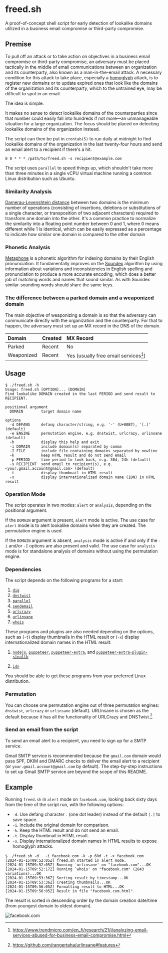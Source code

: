 # freed.sh

A proof-of-concept shell script for early detection of lookalike domains utilized in a business email compromise or third-party compromise.

## Premise

To pull off an attack or to take action on objectives in a business email compromise or third-party compromise, an adversary must be placed tactically in the middle of email communications between an organization and its counterparty, also known as a man-in-the-email attack. A necessary condition for this attack to take place, especially a [homoglyph](https://en.wikipedia.org/wiki/Homoglyph) attack, is to register new domains or to update expired ones that look like the domains of the organization and its counterparty, which to the untrained eye, may be difficult to spot in an email.

The idea is simple.

It makes no sense to detect lookalike domains of the counterparties since that number could easily fall into hundreds if not more—an unmanageable situation for a large organization. The focus should be placed on detecting lookalike domains of the organization instead.

The script can then be put in `crontab(5)` to run daily at midnight to find lookalike domains of the organization in the last twenty-four hours and send an email alert to a recipient if there's a hit.

```
0 0 * * * /path/to/freed.sh -s recipient@example.com
```

The script uses `parallel` to speed things up, which shouldn't take more than three minutes in a single vCPU virtual machine running a common Linux distribution such as Ubuntu.

### Similarity Analysis

[Damerau-Levenshtein distance](https://en.wikipedia.org/wiki/Damerau%E2%80%93Levenshtein_distance) between two domains is the minimum number of operations (consisting of insertions, deletions or substitutions of a single character, or transposition of two adjacent characters) required to transform one domain into the other. It's a common practice to normalize the similarity into a floating point number between 0 and 1, where 0 means different while 1 is identical, which can be easily expressed as a percentage to indicate how similar one domain is compared to the other domain

### Phonetic Analysis

[Metaphone](https://en.wikipedia.org/wiki/Metaphone) is a phonetic algorithm for indexing domains by their English pronunciation. It fundamentally improves on the [Soundex](https://en.wikipedia.org/wiki/Soundex) algorithm by using information about variations and inconsistencies in English spelling and pronunciation to produce a more accurate encoding, which does a better job of matching words and names that sound similar. As with Soundex similar-sounding words should share the same keys.

### The difference between a parked domain and a weaponized domain

The main objective of weaponizing a domain is so that the adversary can communicate directly with the organization and the counterparty. For that to happen, the adversary must set up an MX record in the DNS of the domain. 

| Domain     | Created | MX Record                             |
|:-----------|:--------|:--------------------------------------|
| Parked     | Recent  | No                                    |
| Weaponized | Recent  | Yes (usually free email services[^1]) |

[^1]:https://www.trendmicro.com/en_fi/research/21/j/analyzing-email-services-abused-for-business-email-compromise.html

## Usage

```help
$ ./freed.sh -h
Usage: freed.sh [OPTION]... [DOMAIN]
Find lookalike DOMAIN created in the last PERIOD and send result to RECIPIENT.

positional argument
  DOMAIN        target domain name

options
  -d DEFANG     defang character/string, e.g. '·' (U+00B7), '[.]' (default)
  -e ENGINE     permutation engine, e.g. dnstwist, urlcrazy, urlinsane (default)
  -h            display this help and exit
  -i DOMAIN     include domain(s) separated by comma
  -I FILE       include file containing domains separated by newline
  -k            keep HTML result and do not send email
  -p PERIOD     time period to look back, e.g. 30d, 24h (default)
  -s RECIPIENT  send email to recipient(s), e.g. <your.gmail.account@gmail.com> (default)
  -t            display thumbnail in HTML result
  -x            display internationalized domain name (IDN) in HTML result
```

### Operation Mode

The script operates in two modes: `alert` or `analysis`, depending on the positional argument.

If the `DOMAIN` argument is present, `alert` mode is active. The use case for `alert` mode is to alert lookalike domains when they are created. The permutation engine is used.

If the `DOMAIN` argument is absent, `analysis` mode is active if and only if the `-i` and/or `-I` options are also present and valid. The use case for `analysis` mode is for standalone analysis of domains without using the permutation engine.

### Dependencies

The script depends on the following programs for a start:

1. [`dig`](https://www.isc.org/download/)
2. [`dnstwist`](https://github.com/elceef/dnstwist)
3. [`parallel`](https://www.gnu.org/software/parallel/)
4. [`sendemail`](https://github.com/mogaal/sendemail)
5. [`urlcrazy`](https://github.com/urbanadventurer/urlcrazy)
6. [`urlinsane`](https://github.com/rangertaha/urlinsane)
7. [`whois`](https://github.com/rfc1036/whois)

These programs and plugins are also needed depending on the options, such as (`-t`) display thumbnails in the HTML result or (`-x`) display internationalized domain names in the HTML result:

1. [`nodejs`](https://github.com/nodejs/node), [`puppeteer`](https://github.com/puppeteer/puppeteer), [`puppeteer-extra`](https://github.com/berstend/puppeteer-extra), and [`puppeteer-extra-plugin-stealth`](https://github.com/berstend/puppeteer-extra)

2. [`idn`](https://www.gnu.org/software/libidn/)

You should be able to get these programs from your preferred Linux distribution.

### Permutation

You can choose one permutation engine out of three permutation engines: `dnstwist`, `urlcrazy` or `urlinsane` (default). URLInsane is chosen as the default because it has all the functionality of URLCrazy and DNSTwist.[^2]

[^2]: https://github.com/rangertaha/urlinsane#features

### Send an email from the script

To send an email alert to a recipient, you need to sign up for a SMTP service.

Gmail SMTP service is recommended because the `gmail.com` domain would pass SPF, DKIM and DMARC checks to deliver the email alert to a recipient (or `your.gmail.account@gmail.com` by default). The step-by-step instructions to set up Gmail SMTP service are beyond the scope of this README.

## Example

Running `freed.sh` in `alert` mode on `facebook.com`, looking back sixty days from the time of the script run, with the following options:

* `-d`. Use defang character `․` (one dot leader) instead of the default `[.]` to save space.
* `-i`. Include the original domain for comparison.
* `-k`. Keep the HTML result and do not send an email.
* `-t`. Display thumbnail in HTML result.
* `-x`. Display internationalized domain names in HTML results to expose homoglyph attacks.

```
$ ./freed.sh -d ․ -i facebook.com -k -p 60d -t -x facebook.com
[2024-01-15T09:52:05Z] freed.sh started in alert mode.
[2024-01-15T09:52:05Z] Running `urlinsane' on "facebook.com"...OK
[2024-01-15T09:52:17Z] Running `whois' on "facebook.com" (2843 variations)...OK
[2024-01-15T09:53:36Z] Sorting result by timestamp...OK
[2024-01-15T09:53:36Z] Creating thumbnails...OK
[2024-01-15T09:56:05Z] Formatting result to HTML...OK
[2024-01-15T09:56:05Z] Result in file "facebook.com.html".
```

The result is sorted in descending order by the domain creation date/time (from youngest domain to oldest domain).

![facebook.com](facebook.com-demo.png)
